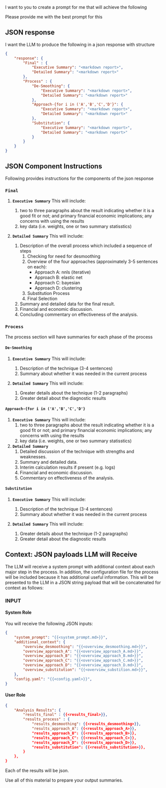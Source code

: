 I want to you to create a prompt for me that will achieve the following

Please provide me with the best prompt for this

## JSON response

I want the LLM to produce the following in a json response with structure

```json
{
    "response": {
        "Final" : {
            "Executive Summary": "<markdown report>",
            "Detailed Summary": "<markdown report>"
        },
        "Process" : {
            "De-Smoothing": {
                "Executive Summary": "<markdown report>",
                "Detailed Summary": "<markdown report>"
            },
            "Approach-{for i in ('A','B','C','D'}": { 
                "Executive Summary": "<markdown report>",
                "Detailed Summary": "<markdown report>"
            },
            "Substitution": {
                "Executive Summary": "<markdown report>",
                "Detailed Summary": "<markdown report>"
            }
        }
    }
}
```

## JSON Component Instructions
Following provides instructions for the components of the json response

### `Final`

1. **`Executive Summary`** 
This will include:
    
    1. two to three paragraphs about the result indicating whether it is a good fit or not; and primary financial economic implications; any concerns with using the results
    2. key data (i.e. weights, one or two summary statisstics)

2. **`Detailed Summary`**
This will include:
    1. Description of the overall process which included a sequence of steps
        1. Checking for need for desmoothing
        2. Overview of the four approaches (approximately 3-5 sentences on each):
            - Approach A: nnls (iterative)
            - Approach B: elastic net
            - Approach C: bayesian
            - Approach D: clustering
        3. Substitution Process
        4. Final Selection
    2. Summary and detailed data for the final result.
    3. Financial and economic discussion.
    4. Concluding commentary on effectiveness of the analysis.
   

### `Process`

The process section will have summaries for each phase of the process


#### `De-Smoothing`

1. **`Executive Summary`**
This will include:
    1. Description of the technique (3-4 sentences)
    2. Summary about whether it was needed in the current process

2. **`Detailed Summary`**
This will include:
    1. Greater details about the technique (1-2 paragraphs)
    2. Greater detail about the diagnostic results

#### `Approach-{for i in ('A','B','C','D'}`

1. **`Executive Summary`**
This will include:
    1. two to three paragraphs about the result indicating whether it is a good fit or not; and primary financial economic implications; any concerns with using the results
    2. key data (i.e. weights, one or two summary statisstics)
2. **`Detailed Summary`**
    1. Detailed discussion of the technique with strengths and weaknesses.
    2. Summary and detailed data.
    3. Interim calculation results if present (e.g. logs)
    3. Financial and economic discussion.
    4. Commentary on effectiveness of the analysis.

#### `Substitution`

1. **`Executive Summary`**
This will include:
    1. Description of the technique (3-4 sentences)
    2. Summary about whether it was needed in the current process

2. **`Detailed Summary`**
This will include:
    1. Greater details about the technique (1-2 paragraphs)
    2. Greater detail about the diagnostic results

## Context: JSON payloads LLM will Receive

The LLM will receive a system prompt with additional context about each major step in the process. In addition, the configuration file for the process will be included because it has additional useful information. This will be presented to the LLM in a JSON string payload that will be concatenated for context as follows:


### INPUT

#### System Role 

You will receive the following JSON inputs:

```json
{
    "system_prompt": "{{<system_prompt.md>}}",
    "additional_context": {
        "overview_desmoothing": "{{<overview_desmoothing.md>}}",
        "overview_approach_A": "{{<overview_approach_A.md>}}",
        "overview_approach_B": "{{<overview_approach_B.md>}}",
        "overview_approach_C": "{{<overview_approach_C.md>}}",
        "overview_approach_D": "{{<overview_approach_D.md>}}",
        "overview_substitution": "{{<overview_substition.md>}}",
    },
    "config.yaml": "{{<config.yaml>}}",
}
```
#### User Role

```json
{
    "Analysis Results": {
        "results_final" : {{<results_final>}},
        "results_process" : {
            "results_desmoothing": {{<results_desmoothing>}},
            "results_approach_A": {{<results_approach_A>}},
            "results_approach_B": {{<results_approach_B>}},
            "results_approach_C": {{<results_approach_C>}},
            "results_approach_D": {{<results_approach_D>}},
            "results_substitution": {{<results_substitution>}},
        }
    },
}
```

Each of the results will be json.


Use all of this material to prepare your output summaries.

